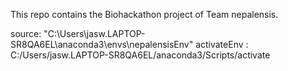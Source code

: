 This repo contains the Biohackathon project of Team nepalensis. 

source:  "C:\Users\jasw.LAPTOP-SR8QA6EL\anaconda3\envs\nepalensisEnv"
activateEnv : C:/Users/jasw.LAPTOP-SR8QA6EL/anaconda3/Scripts/activate

